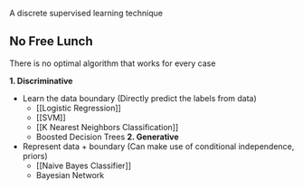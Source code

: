 A discrete supervised learning technique

## No Free Lunch
There is no optimal algorithm that works for every case

**1. Discriminative**
 - Learn the data boundary (Directly predict the labels from data)
	 - [[Logistic Regression]]
	 - [[SVM]]
	 - [[K Nearest Neighbors Classification]]
	 - Boosted Decision Trees
**2. Generative**
 - Represent data + boundary (Can make use of conditional independence, priors)
	 - [[Naive Bayes Classifier]]
	 - Bayesian Network